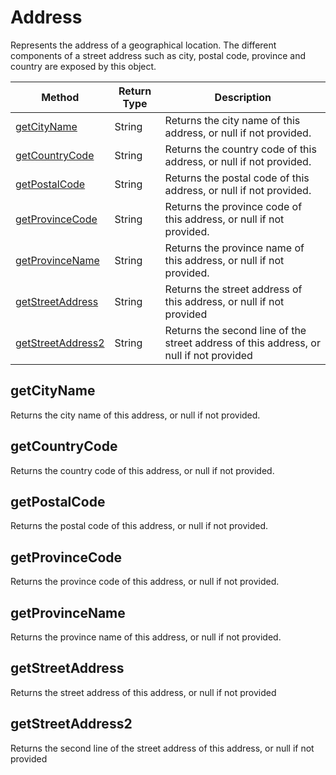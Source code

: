 # Address
Represents the address of a geographical location. The different components of a street address such as city, postal code, province and country are exposed by this object.

|Method|Return Type|Description|
|-|-|-
[getCityName]('#getcityname')|String|Returns the city name of this address, or null if not provided.<br />
[getCountryCode]('#getcountrycode')|String|Returns the country code of this address, or null if not provided.<br />
[getPostalCode]('#getpostalcode')|String|Returns the postal code of this address, or null if not provided. <br />
[getProvinceCode]('#getprovincecode')|String|Returns the province code of this address, or null if not provided.<br />
[getProvinceName]('#getprovincename')|String|Returns the province name of this address, or null if not provided. <br />
[getStreetAddress]('#getstreetaddress')|String|Returns the street address of this address, or null if not provided <br />
[getStreetAddress2]('#getstreetaddress2')|String|Returns the second line of the street address of this address, or null if not provided<br />

## <a name="getcityname"></a>getCityName
Returns the city name of this address, or null if not provided.


## <a name="getcountrycode"></a>getCountryCode
Returns the country code of this address, or null if not provided.


## <a name="getpostalcode"></a>getPostalCode
Returns the postal code of this address, or null if not provided. 


## <a name="getprovincecode"></a>getProvinceCode
Returns the province code of this address, or null if not provided.


## <a name="getprovincename"></a>getProvinceName
Returns the province name of this address, or null if not provided. 


## <a name="getstreetaddress"></a>getStreetAddress
Returns the street address of this address, or null if not provided 


## <a name="getstreetaddress2"></a>getStreetAddress2
Returns the second line of the street address of this address, or null if not provided


